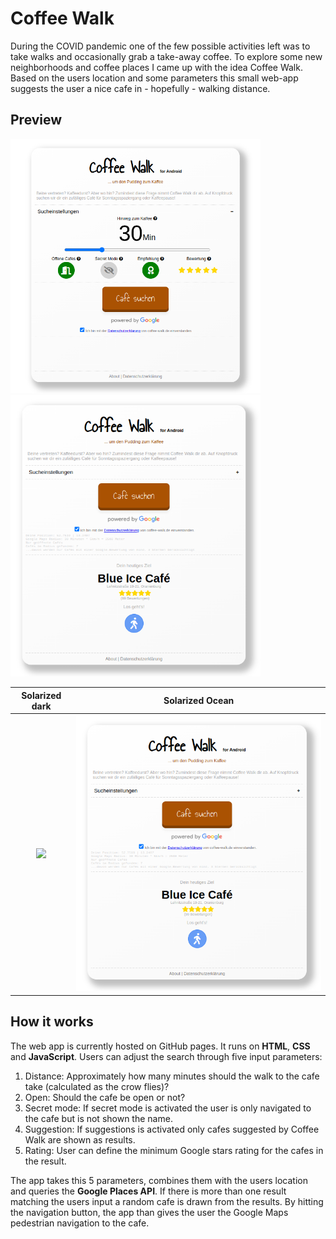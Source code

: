 # Coffee Walk

During the COVID pandemic one of the few possible activities left was to take walks and occasionally grab a take-away coffee. To explore some new neighborhoods and coffee places I came up with the idea Coffee Walk. Based on the users location and some parameters this small web-app suggests the user a nice cafe in - hopefully - walking distance.

## Preview

<p style="float='left'; vertical-align='top'">
  <img src="./img/coffeewalk-home-screenshot.png" alt="drawing" width="400"/>
  <img src="./img/coffeewalk-results-screenshot.png" alt="drawing" width="400"/>
</p>

Solarized dark             |  Solarized Ocean
:-------------------------:|:-------------------------:
![](./img/coffeewalk-home-screenshot.png")  |  ![](./img/coffeewalk-results-screenshot.png)

## How it works

The web app is currently hosted on GitHub pages. It runs on **HTML**, **CSS** and **JavaScript**. Users can adjust the search through five input parameters:

1. Distance: Approximately how many minutes should the walk to the cafe take (calculated as the crow flies)?
2. Open: Should the cafe be open or not?
3. Secret mode: If secret mode is activated the user is only navigated to the cafe but is not shown the name.
4. Suggestion: If suggestions is activated only cafes suggested by Coffee Walk are shown as results.
5. Rating: User can define the minimum Google stars rating for the cafes in the result.

The app takes this 5 parameters, combines them with the users location and queries the **Google Places API**. If there is more than one result matching the users input a random cafe is drawn from the results. By hitting the navigation button, the app than gives the user the Google Maps pedestrian navigation to the cafe.
